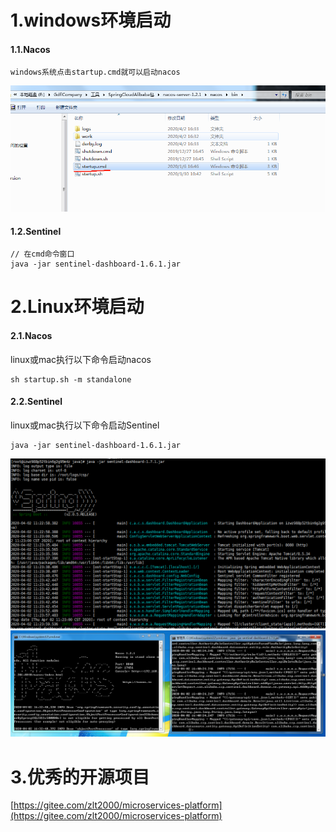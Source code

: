 # 1.windows环境启动

#### 1.1.Nacos

```
windows系统点击startup.cmd就可以启动nacos
```

![img](/static/image/微信截图_20200402164441.png)

#### 1.2.Sentinel

```
// 在cmd命令窗口
java -jar sentinel-dashboard-1.6.1.jar
```

# 2.Linux环境启动

#### 2.1.Nacos

linux或mac执行以下命令启动nacos

```
sh startup.sh -m standalone
```

#### 2.2.Sentinel

linux或mac执行以下命令启动Sentinel

```
java -jar sentinel-dashboard-1.6.1.jar
```

![img](/static/image/微信截图_20200402112417.png)  
![img](/static/image/微信截图_20200402164147.png)

# 3.优秀的开源项目

[https://gitee.com/zlt2000/microservices-platform](https://gitee.com/zlt2000/microservices-platform)


